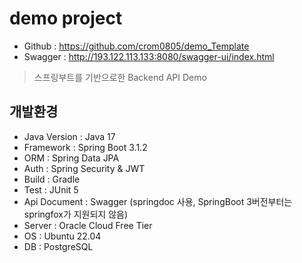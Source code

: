# demo project
- Github : https://github.com/crom0805/demo_Template
- Swagger : http://193.122.113.133:8080/swagger-ui/index.html

> 스프링부트를 기반으로한 Backend API Demo

## 개발환경
- Java Version : Java 17
- Framework : Spring Boot 3.1.2
- ORM : Spring Data JPA
- Auth : Spring Security & JWT
- Build : Gradle
- Test : JUnit 5
- Api Document : Swagger (springdoc 사용, SpringBoot 3버전부터는 springfox가 지원되지 않음)
- Server : Oracle Cloud Free Tier
- OS : Ubuntu 22.04
- DB : PostgreSQL
